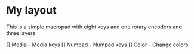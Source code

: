 # My layout

This is a simple macropad with eight keys and one rotary encoders and three layers

[] Media - Media keys
[] Numpad - Numpad keys
[] Color - Change colors
